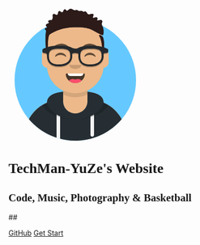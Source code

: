<!-- <svg width="264px" height="280px" viewBox="0 0 264 280" version="1.1" xmlns="http://www.w3.org/2000/svg" xmlns:xlink="http://www.w3.org/1999/xlink"><desc>Created with getavataaars.com</desc><defs><circle id="react-path-1" cx="120" cy="120" r="120"></circle><path d="M12,160 C12,226.27417 65.72583,280 132,280 C198.27417,280 252,226.27417 252,160 L264,160 L264,-1.42108547e-14 L-3.19744231e-14,-1.42108547e-14 L-3.19744231e-14,160 L12,160 Z" id="react-path-2"></path><path d="M124,144.610951 L124,163 L128,163 L128,163 C167.764502,163 200,195.235498 200,235 L200,244 L0,244 L0,235 C-4.86974701e-15,195.235498 32.235498,163 72,163 L72,163 L76,163 L76,144.610951 C58.7626345,136.422372 46.3722246,119.687011 44.3051388,99.8812385 C38.4803105,99.0577866 34,94.0521096 34,88 L34,74 C34,68.0540074 38.3245733,63.1180731 44,62.1659169 L44,56 L44,56 C44,25.072054 69.072054,5.68137151e-15 100,0 L100,0 L100,0 C130.927946,-5.68137151e-15 156,25.072054 156,56 L156,62.1659169 C161.675427,63.1180731 166,68.0540074 166,74 L166,88 C166,94.0521096 161.51969,99.0577866 155.694861,99.8812385 C153.627775,119.687011 141.237365,136.422372 124,144.610951 Z" id="react-path-3"></path></defs><g id="Avataaar" stroke="none" stroke-width="1" fill="none" fill-rule="evenodd"><g transform="translate(-825.000000, -1100.000000)" id="Avataaar/Circle"><g transform="translate(825.000000, 1100.000000)"><g id="Mask"></g><g id="Avataaar" stroke-width="1" fill-rule="evenodd" mask="url(#react-mask-5)"><g id="Body" transform="translate(32.000000, 36.000000)"><mask id="react-mask-6" fill="white"><use xlink:href="#react-path-3"></use></mask><use fill="#D0C6AC" xlink:href="#react-path-3"></use><g id="Skin/👶🏽-03-Brown" mask="url(#react-mask-6)" fill="#EDB98A"><g transform="translate(0.000000, 0.000000)" id="Color"><rect x="0" y="0" width="264" height="280"></rect></g></g><path d="M156,79 L156,102 C156,132.927946 130.927946,158 100,158 C69.072054,158 44,132.927946 44,102 L44,79 L44,94 C44,124.927946 69.072054,150 100,150 C130.927946,150 156,124.927946 156,94 L156,79 Z" id="Neck-Shadow" fill-opacity="0.100000001" fill="#000000" mask="url(#react-mask-6)"></path></g><g id="Clothing/Hoodie" transform="translate(0.000000, 170.000000)"><defs><path d="M108,13.0708856 C90.0813006,15.075938 76.2798424,20.5518341 76.004203,34.6449676 C50.1464329,45.5680933 32,71.1646257 32,100.999485 L32,100.999485 L32,110 L232,110 L232,100.999485 C232,71.1646257 213.853567,45.5680933 187.995797,34.6449832 C187.720158,20.5518341 173.918699,15.075938 156,13.0708856 L156,32 L156,32 C156,45.254834 145.254834,56 132,56 L132,56 C118.745166,56 108,45.254834 108,32 L108,13.0708856 Z" id="react-path-179"></path></defs><mask id="react-mask-180" fill="white"><use xlink:href="#react-path-179"></use></mask><use id="Hoodie" fill="#B7C1DB" fill-rule="evenodd" xlink:href="#react-path-179"></use><g id="Color/Palette/Gray-01" mask="url(#react-mask-180)" fill-rule="evenodd" fill="#262E33"><rect id="🖍Color" x="0" y="0" width="264" height="110"></rect></g><path d="M102,61.7390531 L102,110 L95,110 L95,58.1502625 C97.2037542,59.4600576 99.5467694,60.6607878 102,61.7390531 Z M169,58.1502625 L169,98.5 C169,100.432997 167.432997,102 165.5,102 C163.567003,102 162,100.432997 162,98.5 L162,61.7390531 C164.453231,60.6607878 166.796246,59.4600576 169,58.1502625 Z" id="Straps" fill="#F4F4F4" fill-rule="evenodd" mask="url(#react-mask-180)"></path><path d="M90.9601329,12.7243537 C75.9093095,15.5711782 65.5,21.2428847 65.5,32.3076923 C65.5,52.0200095 98.5376807,68 132,68 C165.462319,68 198.5,52.0200095 198.5,32.3076923 C198.5,21.2428847 188.09069,15.5711782 173.039867,12.7243537 C182.124921,16.0744598 188,21.7060546 188,31.0769231 C188,51.4689754 160.178795,68 132,68 C103.821205,68 76,51.4689754 76,31.0769231 C76,21.7060546 81.8750795,16.0744598 90.9601329,12.7243537 Z" id="Shadow" fill-opacity="0.16" fill="#000000" fill-rule="evenodd" mask="url(#react-mask-180)"></path></g><g id="Face" transform="translate(76.000000, 82.000000)" fill="#000000"><g id="Mouth/Smile" transform="translate(2.000000, 52.000000)"><defs><path d="M35.117844,15.1280772 C36.1757121,24.6198025 44.2259873,32 54,32 C63.8042055,32 71.8740075,24.574136 72.8917593,15.0400546 C72.9736685,14.272746 72.1167429,13 71.042767,13 C56.1487536,13 44.7379213,13 37.0868244,13 C36.0066168,13 35.0120058,14.1784435 35.117844,15.1280772 Z" id="react-path-191"></path></defs><mask id="react-mask-192" fill="white"><use xlink:href="#react-path-191"></use></mask><use id="Mouth" fill-opacity="0.699999988" fill="#000000" fill-rule="evenodd" xlink:href="#react-path-191"></use><rect id="Teeth" fill="#FFFFFF" fill-rule="evenodd" mask="url(#react-mask-192)" x="39" y="2" width="31" height="16" rx="5"></rect><g id="Tongue" stroke-width="1" fill-rule="evenodd" mask="url(#react-mask-192)" fill="#FF4F6D"><g transform="translate(38.000000, 24.000000)"><circle cx="11" cy="11" r="11"></circle><circle cx="21" cy="11" r="11"></circle></g></g></g><g id="Nose/Default" transform="translate(28.000000, 40.000000)" fill-opacity="0.16"><path d="M16,8 C16,12.418278 21.372583,16 28,16 L28,16 C34.627417,16 40,12.418278 40,8" id="Nose"></path></g><g id="Eyes/Happy-😁" transform="translate(0.000000, 8.000000)" fill-opacity="0.599999964"><path d="M16.1601674,22.4473116 C18.006676,18.648508 22.1644225,16 26.9975803,16 C31.8136766,16 35.9591217,18.629842 37.8153518,22.4071242 C38.3667605,23.5291977 37.5821037,24.4474817 36.790607,23.7670228 C34.3395063,21.6597833 30.8587163,20.3437884 26.9975803,20.3437884 C23.2572061,20.3437884 19.8737584,21.5787519 17.4375392,23.5716412 C16.5467928,24.3002944 15.6201012,23.5583844 16.1601674,22.4473116 Z" id="Squint"></path><path d="M74.1601674,22.4473116 C76.006676,18.648508 80.1644225,16 84.9975803,16 C89.8136766,16 93.9591217,18.629842 95.8153518,22.4071242 C96.3667605,23.5291977 95.5821037,24.4474817 94.790607,23.7670228 C92.3395063,21.6597833 88.8587163,20.3437884 84.9975803,20.3437884 C81.2572061,20.3437884 77.8737584,21.5787519 75.4375392,23.5716412 C74.5467928,24.3002944 73.6201012,23.5583844 74.1601674,22.4473116 Z" id="Squint"></path></g><g id="Eyebrow/Natural/Default-Natural" fill-opacity="0.599999964"><path d="M26.0390934,6.21012364 C20.2775554,6.98346216 11.2929313,12.0052479 12.04426,17.8178111 C12.0689481,18.0080543 12.3567302,18.0673468 12.4809077,17.9084937 C14.9674041,14.7203351 34.1927973,10.0365481 41.1942673,11.0147151 C41.8350523,11.1044465 42.2580662,10.4430343 41.8210501,10.0302067 C38.0765663,6.49485426 31.2003792,5.51224825 26.0390934,6.21012364" id="Eyebrow" transform="translate(27.000000, 12.000000) rotate(5.000000) translate(-27.000000, -12.000000) "></path><path d="M85.0390934,6.21012364 C79.2775554,6.98346216 70.2929313,12.0052479 71.04426,17.8178111 C71.0689481,18.0080543 71.3567302,18.0673468 71.4809077,17.9084937 C73.9674041,14.7203351 93.1927973,10.0365481 100.194267,11.0147151 C100.835052,11.1044465 101.258066,10.4430343 100.82105,10.0302067 C97.0765663,6.49485426 90.2003792,5.51224825 85.0390934,6.21012364" id="Eyebrow" transform="translate(86.000000, 12.000000) scale(-1, 1) rotate(5.000000) translate(-86.000000, -12.000000) "></path></g></g><g id="Top" stroke-width="1" fill-rule="evenodd"><defs><rect id="react-path-121" x="0" y="0" width="264" height="280"></rect><path d="M65.1802189,77.7372986 C67.3631845,76.1045334 80.4065113,75.4786511 82.757829,74.0894494 C83.4916461,73.6553857 84.0610723,73.215719 84.4997781,72.7800074 C84.938814,73.215719 85.5085703,73.6553857 86.2423874,74.0894494 C88.593375,75.4786511 101.636702,76.1045334 103.819667,77.7372986 C106.030032,79.3908276 107.643571,83.1846831 107.466966,86.15095 C107.255041,89.7101408 103.361486,98.2028927 93.6723269,99.1811016 C91.5576925,96.8281927 88.2368647,95.3104528 84.4997781,95.3104528 C80.7633517,95.3104528 77.4421938,96.8281927 75.3275594,99.1811016 C65.6387308,98.2028927 61.7451757,89.7101408 61.5332501,86.15095 C61.3566455,83.1846831 62.9701849,79.3908276 65.1802189,77.7372986 M103.141638,94.9063813 C103.142958,94.9057221 103.144609,94.905063 103.145929,94.9047334 C103.144278,94.905063 103.142958,94.9057221 103.141638,94.9063813 M65.8453747,94.9014375 C65.8493359,94.9030855 65.8565982,94.9057221 65.8618798,94.9076997 C65.8565982,94.9057221 65.8509864,94.9034151 65.8453747,94.9014375 M144.86259,55.9853335 C144.47439,50.0303878 143.277769,44.1519058 142.233986,38.2862777 C141.952739,36.7072349 140.423706,26 139.734783,26 C139.502391,35.1094058 138.701893,44.0803858 137.669664,53.1393651 C137.361018,55.8475668 137.037848,58.5564277 136.825262,61.2741874 C136.653609,63.4695546 136.959614,66.1220564 136.427819,68.2455739 C135.749129,70.9524573 132.348087,73.4783984 129.702978,74.410795 C123.102915,76.7373371 117.597802,67.1077689 111.960977,64.2911336 C104.643272,60.6347152 92.0637391,59.7639895 84.5816434,64.5297918 C76.9361472,59.7639895 64.356614,60.6347152 57.0389092,64.2911336 C51.4024147,67.1077689 45.8969708,76.7373371 39.2972383,74.410795 C36.6521296,73.4783984 33.2504268,70.9524573 32.572397,68.2455739 C32.0402723,66.1220564 32.346277,63.4695546 32.174954,61.2741874 C31.9623682,58.5564277 31.6388681,55.8475668 31.3302226,53.1393651 C30.2983232,44.0803858 29.4974953,35.1094058 29.2654335,26 C28.5761802,26 27.0468169,36.7072349 26.7658999,38.2862777 C25.7221169,44.1519058 24.5258266,50.0303878 24.1376265,55.9853335 C23.738533,62.1047422 24.2148704,68.1674622 25.4695887,74.1632765 C26.0687242,77.0277016 26.7685407,79.8756475 27.518863,82.7041478 C28.352701,85.8467429 27.198994,91.9661516 27.5723395,95.1921317 C28.2787581,101.29572 31.1542781,113.199679 34.3833375,118.45096 C35.9440605,120.989096 37.7734867,122.573742 39.816489,124.619148 C41.7825775,126.58809 42.6038717,129.640049 44.7260985,131.73687 C48.6820428,135.645092 54.4456266,137.971304 60.3656788,138.543134 C65.6773527,143.050212 74.505605,146 84.4997781,146 C94.4946114,146 103.322534,143.050212 108.634538,138.543134 C114.55393,137.971304 120.317843,135.645092 124.274118,131.73687 C126.396015,129.640049 127.217309,126.58809 129.183727,124.619148 C131.2264,122.573742 133.055826,120.989096 134.616879,118.45096 C137.845608,113.199679 140.721458,101.29572 141.427547,95.1921317 C141.800892,91.9661516 140.647185,85.8467429 141.481353,82.7041478 C142.231676,79.8756475 142.931162,77.0277016 143.530628,74.1632765 C144.784686,68.1674622 145.261353,62.1047422 144.86259,55.9853335 Z" id="react-path-122"></path><path d="M185.831676,73.928751 C187.588868,74.9173665 188.980206,84.8279256 189.047535,88.6176558 C189.08965,90.9562115 189.127358,99.8740101 186.654049,99.1031293 C185.901013,98.868423 184.751682,94.1472484 184.58821,91.3840965 C184.424737,88.6209446 182.855069,79.2200034 180.446757,74.8947261 C179.896491,73.9063366 178.320781,72.1708928 179.001547,71.3348066 C179.846064,70.2980597 180.666198,70.8995898 181.697184,71.3146953 C182.8124,71.7641482 185.6344,73.8180261 185.831676,73.928751 Z M186.636742,70.9565876 C185.890663,71.9188016 180.795829,69.217693 178.671174,68.0439722 C160.825581,58.1840558 157.361562,55.0486831 129.245707,55.4578453 C101.129853,55.8670074 81.8674779,69.0400225 80.7839818,70.3874406 C80.0301584,71.3248831 79.0677773,73.8279219 78.2764086,80.8005402 C77.48504,87.7731584 78.4952061,100.277789 75.6304859,100.262618 C73.1915094,100.249702 72.6608912,76.4770353 73.7137309,67.0463924 C73.8753757,65.5984852 74.4983655,63.0083957 74.0474223,61.7058802 C73.6532986,60.5682485 71.7253768,60.5705662 72.0331217,58.6750651 C72.3829065,56.5173393 74.5584694,57.5890837 75.5060085,56.5574014 C77.3005851,54.602966 74.5321945,54.1404306 74.0730403,52.4306721 C73.3905494,49.8892108 75.3628102,49.2336489 77.1396512,48.4310821 C79.1060001,47.5437559 78.8504766,48.3231462 80.4463492,46.5849138 C78.3147968,45.0224912 77.543628,42.8939014 80.4624425,41.7519655 C81.7019616,41.2669159 84.9268789,41.9089031 85.8980654,41.1801698 C86.1512899,40.9901231 86.251463,39.9008308 86.4074703,39.6780059 C87.9583471,37.4593592 87.5757186,35.8532324 87.4183976,33.3624282 C87.2889936,31.3242265 87.3064008,29.4532263 89.7466834,29.2496048 C91.3750712,29.1138571 92.6993269,30.4441843 94.1582415,30.835866 C95.7767762,31.2705896 95.1688403,31.5877757 96.4369334,30.7150174 C98.6630755,29.1817309 97.1479982,26.1942888 98.913344,24.4120212 C101.335891,21.9662454 102.923881,25.5513084 104.868882,25.8218105 C109.09126,26.4101607 107.736132,22.1218586 110.235861,20.5504965 C113.223647,18.6738677 113.512672,22.8012592 115.378847,22.948264 C116.996068,23.0750722 119.907657,19.9545311 121.317306,19.3731338 C125.499944,17.6471518 127.572378,22.5039387 131.554013,21.8844657 C134.443268,21.434843 135.223305,21.067662 137.830761,22.7115333 C140.361692,24.3070651 140.96306,23.1664535 143.828996,23.1436082 C145.853806,23.128378 147.093982,24.8202575 148.787729,24.9967295 C149.632467,25.085131 150.441078,24.2050888 151.347562,24.2603811 C154.58496,24.4567186 154.789576,28.6430444 157.361562,29.7955753 C159.711524,30.8487786 162.474332,29.3691289 164.806559,29.0953159 C170.497048,28.4275036 166.60015,33.7425217 166.760755,36.914713 C168.994451,37.4358517 171.261648,35.3509661 173.485163,35.7347015 C176.986623,36.3392753 175.664995,39.9680424 174.853429,42.4144804 C177.279589,42.3707762 183.612828,39.6776748 185.184725,43.1220237 C185.995306,44.8980006 184.106797,47.2689496 184.13767,49.0743937 C184.181023,51.615855 186.048513,53.7186196 186.709327,56.1240021 C187.601032,59.3710203 188.871834,68.0740038 186.636742,70.9565876 Z" id="react-path-123"></path></defs><mask id="react-mask-120" fill="white"><use xlink:href="#react-path-121"></use></mask><g id="Mask"></g><g id="Top/Short-Hair/Dreads-01" mask="url(#react-mask-120)"><g transform="translate(-1.000000, 0.000000)"><g id="Hair" stroke-width="1" fill-rule="evenodd" transform="translate(1.000000, 0.000000)"><mask id="react-mask-119" fill="white"><use xlink:href="#react-path-123"></use></mask><use id="Dreads-With-Cut" fill="#2E3257" xlink:href="#react-path-123"></use><g id="Skin/👶🏽-03-Brown" mask="url(#react-mask-119)" fill="#2C1B18"><g transform="translate(0.000000, 0.000000) " id="Color"><rect x="0" y="0" width="264" height="280"></rect></g></g></g><g id="Top/_Resources/Prescription-02" fill="none" transform="translate(62.000000, 85.000000)" stroke-width="1"><defs><filter x="-0.8%" y="-2.4%" width="101.5%" height="109.8%" filterUnits="objectBoundingBox" id="react-filter-157"><feOffset dx="0" dy="2" in="SourceAlpha" result="shadowOffsetOuter1"></feOffset><feColorMatrix values="0 0 0 0 0   0 0 0 0 0   0 0 0 0 0  0 0 0 0.2 0" type="matrix" in="shadowOffsetOuter1" result="shadowMatrixOuter1"></feColorMatrix><feMerge><feMergeNode in="shadowMatrixOuter1"></feMergeNode><feMergeNode in="SourceGraphic"></feMergeNode></feMerge></filter></defs><g id="Wayfarers" filter="url(#react-filter-157)" transform="translate(6.000000, 7.000000)" fill="#252C2F"><path d="M34,41 L31.2421498,41 C17.3147125,41 9,33.3359286 9,20.5 C9,10.127 10.8170058,0 32.5299306,0 L35.4700694,0 C57.1829942,0 59,10.127 59,20.5 C59,32.5686429 48.7212748,41 34,41 Z M32.3853606,6 C13,6 13,12.8410159 13,21.5015498 C13,28.5719428 16.116254,37 30.9709365,37 L34,37 C46.3649085,37 55,30.6270373 55,21.5015498 C55,12.8410159 55,6 35.6146394,6 L32.3853606,6 Z" id="Left" fill-rule="nonzero"></path><path d="M96,41 L93.2421498,41 C79.3147125,41 71,33.3359286 71,20.5 C71,10.127 72.8170058,0 94.5299306,0 L97.4700694,0 C119.182994,0 121,10.127 121,20.5 C121,32.5686429 110.721275,41 96,41 Z M94.3853606,6 C75,6 75,12.8410159 75,21.5015498 C75,28.5719428 78.1194833,37 92.9709365,37 L96,37 C108.364909,37 117,30.6270373 117,21.5015498 C117,12.8410159 117,6 97.6146394,6 L94.3853606,6 Z" id="Right" fill-rule="nonzero"></path><path d="M2.95454545,5.77156439 C3.64590909,5.09629136 11.2095455,0 32.5,0 C50.3513636,0 54.1302273,1.85267217 59.8502273,4.6518809 L60.2689233,4.85850899 C60.6666014,4.99901896 62.7002447,5.68982981 65.0790606,5.76579519 C67.2462948,5.67278567 69.1000195,5.08540191 69.641698,4.89719767 C76.1703915,1.7220864 82.5610971,0 97.5,0 C118.790455,0 126.354091,5.09629136 127.045455,5.77156439 C128.679318,5.77156439 130,7.06150904 130,8.65734659 L130,11.5431288 C130,13.1389663 128.679318,14.428911 127.045455,14.428911 C127.045455,14.428911 120.143997,14.428911 120.143997,17.3146932 C120.143997,20.2004754 118.181818,13.1389663 118.181818,11.5431288 L118.181818,8.73240251 C114.578575,7.35340151 108.128411,4.78617535 97.5,4.78617535 C85.6584651,4.78617535 79.7610984,6.88602813 74.7022935,8.97112368 L74.7588636,9.10752861 L74.7563667,11.0937608 L72.5391666,16.4436339 L69.8004908,15.3608351 C69.5558969,15.2641292 69.0281396,15.090392 68.2963505,14.9099044 C66.256272,14.4067419 64.1589087,14.253569 62.3040836,14.6343084 C61.6235903,14.7739931 60.9922286,14.9836085 60.4128127,15.266732 L57.7704824,16.5578701 L55.1266751,11.3962031 L55.2440909,9.10175705 L55.3248203,8.90683855 C50.9620526,6.87386374 46.9392639,4.78617535 32.5,4.78617535 C21.8721459,4.78617535 15.422131,7.3524397 11.8181818,8.7314671 L11.8181818,11.5431288 C11.8181818,13.1389663 8.86363636,20.2004754 8.86363636,17.3146932 C8.86363636,14.428911 2.95454545,14.428911 2.95454545,14.428911 C1.32363636,14.428911 0,13.1389663 0,11.5431288 L0,8.65734659 C0,7.06150904 1.32363636,5.77156439 2.95454545,5.77156439 Z" id="Stuff" fill-rule="nonzero"></path></g></g></g></g></g></g></g></g></g></svg> -->

<svg width="264px" height="280px" viewBox="0 0 264 280" version="1.1" xmlns="http://www.w3.org/2000/svg" xmlns:xlink="http://www.w3.org/1999/xlink"><desc>Created with getavataaars.com</desc><defs><circle id="react-path-1" cx="120" cy="120" r="120"></circle><path d="M12,160 C12,226.27417 65.72583,280 132,280 C198.27417,280 252,226.27417 252,160 L264,160 L264,-1.42108547e-14 L-3.19744231e-14,-1.42108547e-14 L-3.19744231e-14,160 L12,160 Z" id="react-path-2"></path><path d="M124,144.610951 L124,163 L128,163 L128,163 C167.764502,163 200,195.235498 200,235 L200,244 L0,244 L0,235 C-4.86974701e-15,195.235498 32.235498,163 72,163 L72,163 L76,163 L76,144.610951 C58.7626345,136.422372 46.3722246,119.687011 44.3051388,99.8812385 C38.4803105,99.0577866 34,94.0521096 34,88 L34,74 C34,68.0540074 38.3245733,63.1180731 44,62.1659169 L44,56 L44,56 C44,25.072054 69.072054,5.68137151e-15 100,0 L100,0 L100,0 C130.927946,-5.68137151e-15 156,25.072054 156,56 L156,62.1659169 C161.675427,63.1180731 166,68.0540074 166,74 L166,88 C166,94.0521096 161.51969,99.0577866 155.694861,99.8812385 C153.627775,119.687011 141.237365,136.422372 124,144.610951 Z" id="react-path-3"></path></defs><g id="Avataaar" stroke="none" stroke-width="1" fill="none" fill-rule="evenodd"><g transform="translate(-825.000000, -1100.000000)" id="Avataaar/Circle"><g transform="translate(825.000000, 1100.000000)"><g id="Circle" stroke-width="1" fill-rule="evenodd" transform="translate(12.000000, 40.000000)"><mask id="react-mask-4" fill="white"><use xlink:href="#react-path-1"></use></mask><use id="Circle-Background" fill="#E6E6E6" xlink:href="#react-path-1"></use><g id="Color/Palette/Blue-01" mask="url(#react-mask-4)" fill="#65C9FF"><rect id="🖍Color" x="0" y="0" width="240" height="240"></rect></g></g><mask id="react-mask-5" fill="white"><use xlink:href="#react-path-2"></use></mask><g id="Mask"></g><g id="Avataaar" stroke-width="1" fill-rule="evenodd" mask="url(#react-mask-5)"><g id="Body" transform="translate(32.000000, 36.000000)"><mask id="react-mask-6" fill="white"><use xlink:href="#react-path-3"></use></mask><use fill="#D0C6AC" xlink:href="#react-path-3"></use><g id="Skin/👶🏽-03-Brown" mask="url(#react-mask-6)" fill="#EDB98A"><g transform="translate(0.000000, 0.000000)" id="Color"><rect x="0" y="0" width="264" height="280"></rect></g></g><path d="M156,79 L156,102 C156,132.927946 130.927946,158 100,158 C69.072054,158 44,132.927946 44,102 L44,79 L44,94 C44,124.927946 69.072054,150 100,150 C130.927946,150 156,124.927946 156,94 L156,79 Z" id="Neck-Shadow" fill-opacity="0.100000001" fill="#000000" mask="url(#react-mask-6)"></path></g><g id="Clothing/Hoodie" transform="translate(0.000000, 170.000000)"><defs><path d="M108,13.0708856 C90.0813006,15.075938 76.2798424,20.5518341 76.004203,34.6449676 C50.1464329,45.5680933 32,71.1646257 32,100.999485 L32,100.999485 L32,110 L232,110 L232,100.999485 C232,71.1646257 213.853567,45.5680933 187.995797,34.6449832 C187.720158,20.5518341 173.918699,15.075938 156,13.0708856 L156,32 L156,32 C156,45.254834 145.254834,56 132,56 L132,56 C118.745166,56 108,45.254834 108,32 L108,13.0708856 Z" id="react-path-179"></path></defs><mask id="react-mask-180" fill="white"><use xlink:href="#react-path-179"></use></mask><use id="Hoodie" fill="#B7C1DB" fill-rule="evenodd" xlink:href="#react-path-179"></use><g id="Color/Palette/Gray-01" mask="url(#react-mask-180)" fill-rule="evenodd" fill="#262E33"><rect id="🖍Color" x="0" y="0" width="264" height="110"></rect></g><path d="M102,61.7390531 L102,110 L95,110 L95,58.1502625 C97.2037542,59.4600576 99.5467694,60.6607878 102,61.7390531 Z M169,58.1502625 L169,98.5 C169,100.432997 167.432997,102 165.5,102 C163.567003,102 162,100.432997 162,98.5 L162,61.7390531 C164.453231,60.6607878 166.796246,59.4600576 169,58.1502625 Z" id="Straps" fill="#F4F4F4" fill-rule="evenodd" mask="url(#react-mask-180)"></path><path d="M90.9601329,12.7243537 C75.9093095,15.5711782 65.5,21.2428847 65.5,32.3076923 C65.5,52.0200095 98.5376807,68 132,68 C165.462319,68 198.5,52.0200095 198.5,32.3076923 C198.5,21.2428847 188.09069,15.5711782 173.039867,12.7243537 C182.124921,16.0744598 188,21.7060546 188,31.0769231 C188,51.4689754 160.178795,68 132,68 C103.821205,68 76,51.4689754 76,31.0769231 C76,21.7060546 81.8750795,16.0744598 90.9601329,12.7243537 Z" id="Shadow" fill-opacity="0.16" fill="#000000" fill-rule="evenodd" mask="url(#react-mask-180)"></path></g><g id="Face" transform="translate(76.000000, 82.000000)" fill="#000000"><g id="Mouth/Smile" transform="translate(2.000000, 52.000000)"><defs><path d="M35.117844,15.1280772 C36.1757121,24.6198025 44.2259873,32 54,32 C63.8042055,32 71.8740075,24.574136 72.8917593,15.0400546 C72.9736685,14.272746 72.1167429,13 71.042767,13 C56.1487536,13 44.7379213,13 37.0868244,13 C36.0066168,13 35.0120058,14.1784435 35.117844,15.1280772 Z" id="react-path-191"></path></defs><mask id="react-mask-192" fill="white"><use xlink:href="#react-path-191"></use></mask><use id="Mouth" fill-opacity="0.699999988" fill="#000000" fill-rule="evenodd" xlink:href="#react-path-191"></use><rect id="Teeth" fill="#FFFFFF" fill-rule="evenodd" mask="url(#react-mask-192)" x="39" y="2" width="31" height="16" rx="5"></rect><g id="Tongue" stroke-width="1" fill-rule="evenodd" mask="url(#react-mask-192)" fill="#FF4F6D"><g transform="translate(38.000000, 24.000000)"><circle cx="11" cy="11" r="11"></circle><circle cx="21" cy="11" r="11"></circle></g></g></g><g id="Nose/Default" transform="translate(28.000000, 40.000000)" fill-opacity="0.16"><path d="M16,8 C16,12.418278 21.372583,16 28,16 L28,16 C34.627417,16 40,12.418278 40,8" id="Nose"></path></g><g id="Eyes/Happy-😁" transform="translate(0.000000, 8.000000)" fill-opacity="0.599999964"><path d="M16.1601674,22.4473116 C18.006676,18.648508 22.1644225,16 26.9975803,16 C31.8136766,16 35.9591217,18.629842 37.8153518,22.4071242 C38.3667605,23.5291977 37.5821037,24.4474817 36.790607,23.7670228 C34.3395063,21.6597833 30.8587163,20.3437884 26.9975803,20.3437884 C23.2572061,20.3437884 19.8737584,21.5787519 17.4375392,23.5716412 C16.5467928,24.3002944 15.6201012,23.5583844 16.1601674,22.4473116 Z" id="Squint"></path><path d="M74.1601674,22.4473116 C76.006676,18.648508 80.1644225,16 84.9975803,16 C89.8136766,16 93.9591217,18.629842 95.8153518,22.4071242 C96.3667605,23.5291977 95.5821037,24.4474817 94.790607,23.7670228 C92.3395063,21.6597833 88.8587163,20.3437884 84.9975803,20.3437884 C81.2572061,20.3437884 77.8737584,21.5787519 75.4375392,23.5716412 C74.5467928,24.3002944 73.6201012,23.5583844 74.1601674,22.4473116 Z" id="Squint"></path></g><g id="Eyebrow/Natural/Default-Natural" fill-opacity="0.599999964"><path d="M26.0390934,6.21012364 C20.2775554,6.98346216 11.2929313,12.0052479 12.04426,17.8178111 C12.0689481,18.0080543 12.3567302,18.0673468 12.4809077,17.9084937 C14.9674041,14.7203351 34.1927973,10.0365481 41.1942673,11.0147151 C41.8350523,11.1044465 42.2580662,10.4430343 41.8210501,10.0302067 C38.0765663,6.49485426 31.2003792,5.51224825 26.0390934,6.21012364" id="Eyebrow" transform="translate(27.000000, 12.000000) rotate(5.000000) translate(-27.000000, -12.000000) "></path><path d="M85.0390934,6.21012364 C79.2775554,6.98346216 70.2929313,12.0052479 71.04426,17.8178111 C71.0689481,18.0080543 71.3567302,18.0673468 71.4809077,17.9084937 C73.9674041,14.7203351 93.1927973,10.0365481 100.194267,11.0147151 C100.835052,11.1044465 101.258066,10.4430343 100.82105,10.0302067 C97.0765663,6.49485426 90.2003792,5.51224825 85.0390934,6.21012364" id="Eyebrow" transform="translate(86.000000, 12.000000) scale(-1, 1) rotate(5.000000) translate(-86.000000, -12.000000) "></path></g></g><g id="Top" stroke-width="1" fill-rule="evenodd"><defs><rect id="react-path-121" x="0" y="0" width="264" height="280"></rect><path d="M65.1802189,77.7372986 C67.3631845,76.1045334 80.4065113,75.4786511 82.757829,74.0894494 C83.4916461,73.6553857 84.0610723,73.215719 84.4997781,72.7800074 C84.938814,73.215719 85.5085703,73.6553857 86.2423874,74.0894494 C88.593375,75.4786511 101.636702,76.1045334 103.819667,77.7372986 C106.030032,79.3908276 107.643571,83.1846831 107.466966,86.15095 C107.255041,89.7101408 103.361486,98.2028927 93.6723269,99.1811016 C91.5576925,96.8281927 88.2368647,95.3104528 84.4997781,95.3104528 C80.7633517,95.3104528 77.4421938,96.8281927 75.3275594,99.1811016 C65.6387308,98.2028927 61.7451757,89.7101408 61.5332501,86.15095 C61.3566455,83.1846831 62.9701849,79.3908276 65.1802189,77.7372986 M103.141638,94.9063813 C103.142958,94.9057221 103.144609,94.905063 103.145929,94.9047334 C103.144278,94.905063 103.142958,94.9057221 103.141638,94.9063813 M65.8453747,94.9014375 C65.8493359,94.9030855 65.8565982,94.9057221 65.8618798,94.9076997 C65.8565982,94.9057221 65.8509864,94.9034151 65.8453747,94.9014375 M144.86259,55.9853335 C144.47439,50.0303878 143.277769,44.1519058 142.233986,38.2862777 C141.952739,36.7072349 140.423706,26 139.734783,26 C139.502391,35.1094058 138.701893,44.0803858 137.669664,53.1393651 C137.361018,55.8475668 137.037848,58.5564277 136.825262,61.2741874 C136.653609,63.4695546 136.959614,66.1220564 136.427819,68.2455739 C135.749129,70.9524573 132.348087,73.4783984 129.702978,74.410795 C123.102915,76.7373371 117.597802,67.1077689 111.960977,64.2911336 C104.643272,60.6347152 92.0637391,59.7639895 84.5816434,64.5297918 C76.9361472,59.7639895 64.356614,60.6347152 57.0389092,64.2911336 C51.4024147,67.1077689 45.8969708,76.7373371 39.2972383,74.410795 C36.6521296,73.4783984 33.2504268,70.9524573 32.572397,68.2455739 C32.0402723,66.1220564 32.346277,63.4695546 32.174954,61.2741874 C31.9623682,58.5564277 31.6388681,55.8475668 31.3302226,53.1393651 C30.2983232,44.0803858 29.4974953,35.1094058 29.2654335,26 C28.5761802,26 27.0468169,36.7072349 26.7658999,38.2862777 C25.7221169,44.1519058 24.5258266,50.0303878 24.1376265,55.9853335 C23.738533,62.1047422 24.2148704,68.1674622 25.4695887,74.1632765 C26.0687242,77.0277016 26.7685407,79.8756475 27.518863,82.7041478 C28.352701,85.8467429 27.198994,91.9661516 27.5723395,95.1921317 C28.2787581,101.29572 31.1542781,113.199679 34.3833375,118.45096 C35.9440605,120.989096 37.7734867,122.573742 39.816489,124.619148 C41.7825775,126.58809 42.6038717,129.640049 44.7260985,131.73687 C48.6820428,135.645092 54.4456266,137.971304 60.3656788,138.543134 C65.6773527,143.050212 74.505605,146 84.4997781,146 C94.4946114,146 103.322534,143.050212 108.634538,138.543134 C114.55393,137.971304 120.317843,135.645092 124.274118,131.73687 C126.396015,129.640049 127.217309,126.58809 129.183727,124.619148 C131.2264,122.573742 133.055826,120.989096 134.616879,118.45096 C137.845608,113.199679 140.721458,101.29572 141.427547,95.1921317 C141.800892,91.9661516 140.647185,85.8467429 141.481353,82.7041478 C142.231676,79.8756475 142.931162,77.0277016 143.530628,74.1632765 C144.784686,68.1674622 145.261353,62.1047422 144.86259,55.9853335 Z" id="react-path-122"></path><path d="M185.831676,73.928751 C187.588868,74.9173665 188.980206,84.8279256 189.047535,88.6176558 C189.08965,90.9562115 189.127358,99.8740101 186.654049,99.1031293 C185.901013,98.868423 184.751682,94.1472484 184.58821,91.3840965 C184.424737,88.6209446 182.855069,79.2200034 180.446757,74.8947261 C179.896491,73.9063366 178.320781,72.1708928 179.001547,71.3348066 C179.846064,70.2980597 180.666198,70.8995898 181.697184,71.3146953 C182.8124,71.7641482 185.6344,73.8180261 185.831676,73.928751 Z M186.636742,70.9565876 C185.890663,71.9188016 180.795829,69.217693 178.671174,68.0439722 C160.825581,58.1840558 157.361562,55.0486831 129.245707,55.4578453 C101.129853,55.8670074 81.8674779,69.0400225 80.7839818,70.3874406 C80.0301584,71.3248831 79.0677773,73.8279219 78.2764086,80.8005402 C77.48504,87.7731584 78.4952061,100.277789 75.6304859,100.262618 C73.1915094,100.249702 72.6608912,76.4770353 73.7137309,67.0463924 C73.8753757,65.5984852 74.4983655,63.0083957 74.0474223,61.7058802 C73.6532986,60.5682485 71.7253768,60.5705662 72.0331217,58.6750651 C72.3829065,56.5173393 74.5584694,57.5890837 75.5060085,56.5574014 C77.3005851,54.602966 74.5321945,54.1404306 74.0730403,52.4306721 C73.3905494,49.8892108 75.3628102,49.2336489 77.1396512,48.4310821 C79.1060001,47.5437559 78.8504766,48.3231462 80.4463492,46.5849138 C78.3147968,45.0224912 77.543628,42.8939014 80.4624425,41.7519655 C81.7019616,41.2669159 84.9268789,41.9089031 85.8980654,41.1801698 C86.1512899,40.9901231 86.251463,39.9008308 86.4074703,39.6780059 C87.9583471,37.4593592 87.5757186,35.8532324 87.4183976,33.3624282 C87.2889936,31.3242265 87.3064008,29.4532263 89.7466834,29.2496048 C91.3750712,29.1138571 92.6993269,30.4441843 94.1582415,30.835866 C95.7767762,31.2705896 95.1688403,31.5877757 96.4369334,30.7150174 C98.6630755,29.1817309 97.1479982,26.1942888 98.913344,24.4120212 C101.335891,21.9662454 102.923881,25.5513084 104.868882,25.8218105 C109.09126,26.4101607 107.736132,22.1218586 110.235861,20.5504965 C113.223647,18.6738677 113.512672,22.8012592 115.378847,22.948264 C116.996068,23.0750722 119.907657,19.9545311 121.317306,19.3731338 C125.499944,17.6471518 127.572378,22.5039387 131.554013,21.8844657 C134.443268,21.434843 135.223305,21.067662 137.830761,22.7115333 C140.361692,24.3070651 140.96306,23.1664535 143.828996,23.1436082 C145.853806,23.128378 147.093982,24.8202575 148.787729,24.9967295 C149.632467,25.085131 150.441078,24.2050888 151.347562,24.2603811 C154.58496,24.4567186 154.789576,28.6430444 157.361562,29.7955753 C159.711524,30.8487786 162.474332,29.3691289 164.806559,29.0953159 C170.497048,28.4275036 166.60015,33.7425217 166.760755,36.914713 C168.994451,37.4358517 171.261648,35.3509661 173.485163,35.7347015 C176.986623,36.3392753 175.664995,39.9680424 174.853429,42.4144804 C177.279589,42.3707762 183.612828,39.6776748 185.184725,43.1220237 C185.995306,44.8980006 184.106797,47.2689496 184.13767,49.0743937 C184.181023,51.615855 186.048513,53.7186196 186.709327,56.1240021 C187.601032,59.3710203 188.871834,68.0740038 186.636742,70.9565876 Z" id="react-path-123"></path></defs><mask id="react-mask-120" fill="white"><use xlink:href="#react-path-121"></use></mask><g id="Mask"></g><g id="Top/Short-Hair/Dreads-01" mask="url(#react-mask-120)"><g transform="translate(-1.000000, 0.000000)"><g id="Hair" stroke-width="1" fill-rule="evenodd" transform="translate(1.000000, 0.000000)"><mask id="react-mask-119" fill="white"><use xlink:href="#react-path-123"></use></mask><use id="Dreads-With-Cut" fill="#2E3257" xlink:href="#react-path-123"></use><g id="Skin/👶🏽-03-Brown" mask="url(#react-mask-119)" fill="#2C1B18"><g transform="translate(0.000000, 0.000000) " id="Color"><rect x="0" y="0" width="264" height="280"></rect></g></g></g><g id="Top/_Resources/Prescription-02" fill="none" transform="translate(62.000000, 85.000000)" stroke-width="1"><defs><filter x="-0.8%" y="-2.4%" width="101.5%" height="109.8%" filterUnits="objectBoundingBox" id="react-filter-157"><feOffset dx="0" dy="2" in="SourceAlpha" result="shadowOffsetOuter1"></feOffset><feColorMatrix values="0 0 0 0 0   0 0 0 0 0   0 0 0 0 0  0 0 0 0.2 0" type="matrix" in="shadowOffsetOuter1" result="shadowMatrixOuter1"></feColorMatrix><feMerge><feMergeNode in="shadowMatrixOuter1"></feMergeNode><feMergeNode in="SourceGraphic"></feMergeNode></feMerge></filter></defs><g id="Wayfarers" filter="url(#react-filter-157)" transform="translate(6.000000, 7.000000)" fill="#252C2F"><path d="M34,41 L31.2421498,41 C17.3147125,41 9,33.3359286 9,20.5 C9,10.127 10.8170058,0 32.5299306,0 L35.4700694,0 C57.1829942,0 59,10.127 59,20.5 C59,32.5686429 48.7212748,41 34,41 Z M32.3853606,6 C13,6 13,12.8410159 13,21.5015498 C13,28.5719428 16.116254,37 30.9709365,37 L34,37 C46.3649085,37 55,30.6270373 55,21.5015498 C55,12.8410159 55,6 35.6146394,6 L32.3853606,6 Z" id="Left" fill-rule="nonzero"></path><path d="M96,41 L93.2421498,41 C79.3147125,41 71,33.3359286 71,20.5 C71,10.127 72.8170058,0 94.5299306,0 L97.4700694,0 C119.182994,0 121,10.127 121,20.5 C121,32.5686429 110.721275,41 96,41 Z M94.3853606,6 C75,6 75,12.8410159 75,21.5015498 C75,28.5719428 78.1194833,37 92.9709365,37 L96,37 C108.364909,37 117,30.6270373 117,21.5015498 C117,12.8410159 117,6 97.6146394,6 L94.3853606,6 Z" id="Right" fill-rule="nonzero"></path><path d="M2.95454545,5.77156439 C3.64590909,5.09629136 11.2095455,0 32.5,0 C50.3513636,0 54.1302273,1.85267217 59.8502273,4.6518809 L60.2689233,4.85850899 C60.6666014,4.99901896 62.7002447,5.68982981 65.0790606,5.76579519 C67.2462948,5.67278567 69.1000195,5.08540191 69.641698,4.89719767 C76.1703915,1.7220864 82.5610971,0 97.5,0 C118.790455,0 126.354091,5.09629136 127.045455,5.77156439 C128.679318,5.77156439 130,7.06150904 130,8.65734659 L130,11.5431288 C130,13.1389663 128.679318,14.428911 127.045455,14.428911 C127.045455,14.428911 120.143997,14.428911 120.143997,17.3146932 C120.143997,20.2004754 118.181818,13.1389663 118.181818,11.5431288 L118.181818,8.73240251 C114.578575,7.35340151 108.128411,4.78617535 97.5,4.78617535 C85.6584651,4.78617535 79.7610984,6.88602813 74.7022935,8.97112368 L74.7588636,9.10752861 L74.7563667,11.0937608 L72.5391666,16.4436339 L69.8004908,15.3608351 C69.5558969,15.2641292 69.0281396,15.090392 68.2963505,14.9099044 C66.256272,14.4067419 64.1589087,14.253569 62.3040836,14.6343084 C61.6235903,14.7739931 60.9922286,14.9836085 60.4128127,15.266732 L57.7704824,16.5578701 L55.1266751,11.3962031 L55.2440909,9.10175705 L55.3248203,8.90683855 C50.9620526,6.87386374 46.9392639,4.78617535 32.5,4.78617535 C21.8721459,4.78617535 15.422131,7.3524397 11.8181818,8.7314671 L11.8181818,11.5431288 C11.8181818,13.1389663 8.86363636,20.2004754 8.86363636,17.3146932 C8.86363636,14.428911 2.95454545,14.428911 2.95454545,14.428911 C1.32363636,14.428911 0,13.1389663 0,11.5431288 L0,8.65734659 C0,7.06150904 1.32363636,5.77156439 2.95454545,5.77156439 Z" id="Stuff" fill-rule="nonzero"></path></g></g></g></g></g></g></g></g></g></svg>

<h1 style="font-family: Times">TechMan-YuZe's Website</h1>

<h2 style="font-family: Times Itali">Code, Music, Photography & Basketball</h2>
##  
   

[GitHub](https://github.com/TechMan-YuZe/TechMan-YuZe.github.io)
[Get Start](/start/)